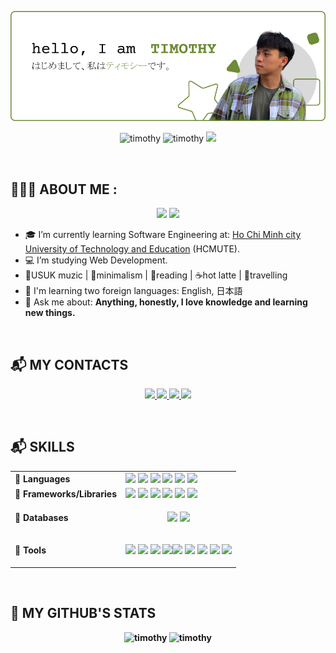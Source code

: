 ![timothyBanner](./banner.png)

<p align="center"> 
  <img src="https://komarev.com/ghpvc/?username=timothytnm26&color=6E8B36" alt="timothy" /> 
  <img src="https://badges.pufler.dev/repos/timothytnm26" alt="timothy" /> 
  <img src="https://visitor-badge.laobi.icu/badge?page_id=timomint.timothytnm26")/>
</p> <br>
<h2>👨🏽‍💻 ABOUT ME :</h2>
<div align="center">
  <img src="https://img.icons8.com/color/48/000000/vietnam-circular.png"/>
  <img src="https://img.icons8.com/fluent/48/000000/church.png"/>
</div>

- 🎓 I’m currently learning Software Engineering at: [Ho Chi Minh city University of Technology and Education](https://hcmute.edu.vn) (HCMUTE).
- 💻 I’m studying Web Development. 
- 🎼USUK muzic | 🍏minimalism | 📖reading | ☕hot latte | 👟travelling
- 📖 I'm learning two foreign languages: English, 日本語
- 💬 Ask me about: <b>Anything, honestly, I love knowledge and learning new things.
<br>  
<h2>📬 MY CONTACTS</h2>
<p align="center">
  <a href="https://www.linkedin.com/in/timothytran26/" target="_blank">
    <img src="https://img.icons8.com/fluent/48/000000/linkedin.png"/>
  </a>
  <a href="https://github.com/timothytnm26" alt="Github">
    <img src="https://img.icons8.com/fluent/48/000000/github.png"/>
  </a>  
  <a href="mailto:timothytnm@gmail.com" alt="Email">
    <img src="https://img.icons8.com/fluency/48/undefined/gmail-new.png"/>
  </a>
  <a href="https://www.facebook.com/timothytran26/" alt="Facebook">
    <img src="https://img.icons8.com/color/48/undefined/facebook.png"/ target="_blank" />
  </a> 
</p>
<br>
<h2>📬 SKILLS</h2>
  <table width=100%>
    <tr>
      <td>🎯 Languages</td>
      <td>
         <div>
            <img src="https://img.icons8.com/color/48/undefined/java-coffee-cup-logo--v1.png"/>
            <img src="https://img.icons8.com/color/48/undefined/c-sharp-logo.png"/>
            <img src="https://img.icons8.com/color/48/undefined/python--v1.png"/>
            <img src="https://img.icons8.com/color/48/undefined/javascript--v1.png"/>
            <img src="https://img.icons8.com/color/48/undefined/html-5--v1.png"/>
            <img src="https://img.icons8.com/color/48/undefined/sass.png"/>
        </div>
      </td>
    </tr>
    <tr>
      <td>🎯 Frameworks/Libraries</td>
      <td vertical-align="middle">
          <div>
            <img src="https://img.icons8.com/color/48/undefined/react-native.png"/>
            <img src="https://img.icons8.com/external-tal-revivo-color-tal-revivo/48/undefined/external-nodejs-is-an-open-source-cross-platform-javascript-run-time-environment-logo-color-tal-revivo.png"/>
            <img src="https://img.icons8.com/color/48/undefined/bootstrap.png"/>
            <img src="https://img.icons8.com/color/48/undefined/flutter.png"/>
            <img src="https://img.icons8.com/color/48/undefined/spring-logo.png"/>
            <img src="https://img.icons8.com/external-tal-revivo-color-tal-revivo/48/undefined/external-net-or-dot-net-a-software-framework-developed-by-microsoft-logo-color-tal-revivo.png"/>
         </div>
      </td>
    </tr>
    <tr>
      <td>🎯 Databases</td>
      <td>
          <p align="center">
             <img src="https://img.icons8.com/color/48/undefined/mongodb.png"/>
             <img src="https://img.icons8.com/color/48/undefined/microsoft-sql-server.png"/>
          </p>
      </td>
    </tr>
    <tr>
      <td>🎯 Tools</td>
      <td>
          <p align="center">
             <img src="https://img.icons8.com/color/48/undefined/visual-studio-code-2019.png"/>
            <img src="https://img.icons8.com/color/48/undefined/visual-studio--v2.png"/>
            <img src="https://img.icons8.com/officel/48/undefined/java-eclipse.png"/>
            <img src="https://img.icons8.com/color/48/000000/git.png"/><img src="https://img.icons8.com/material-outlined/48/undefined/github.png"/>
            <img src="https://img.icons8.com/fluency/48/undefined/anaconda--v2.png"/>
            <img src="https://img.icons8.com/color/48/undefined/figma--v1.png"/>
            <img src="https://img.icons8.com/color/48/undefined/adobe-illustrator--v1.png"/>
            <img src="https://img.icons8.com/color/48/undefined/adobe-photoshop--v1.png"/>
          </p>
      </td>
    </tr>
  </table>

<br>
<h2>📌 MY GITHUB'S STATS</h2>
  <div align="center">
    <img height="200em" src="https://github-readme-stats.vercel.app/api?username=timothytnm26&show_icons=true&line_height=26&count_private=true&title_color=6E8B36&text_color=000000&icon_color=6E8B36&bg_color=ffffff&hide_border=false&border_color=6E8B36" alt="timothy"/>    
    <img height="200em" src="https://github-readme-stats.vercel.app/api/top-langs?username=timothytnm26&show_icons=true&title_color=6E8B36&text_color=000000&icon_color=0c0c0c&layout=compact&hide_border=false&bg_color=ffffff&border_color=6E8B36" alt="timothy" />
  </div>
